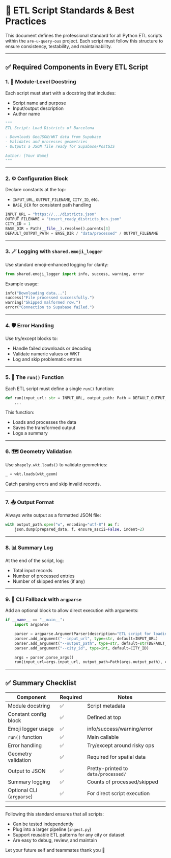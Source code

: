 # 📄 ETL Script Standards & Best Practices

This document defines the professional standard for all Python ETL scripts within the `are-u-query-ous` project. Each script must follow this structure to ensure consistency, testability, and maintainability.

---

## ✅ Required Components in Every ETL Script

### 1. 🧾 Module-Level Docstring

Each script must start with a docstring that includes:

- Script name and purpose
- Input/output description
- Author name

```python
"""
ETL Script: Load Districts of Barcelona

- Downloads GeoJSON/WKT data from Supabase
- Validates and processes geometries
- Outputs a JSON file ready for Supabase/PostGIS

Author: [Your Name]
"""
```

---

### 2. ⚙️ Configuration Block

Declare constants at the top:

- `INPUT_URL`, `OUTPUT_FILENAME`, `CITY_ID`, etc.
- `BASE_DIR` for consistent path handling

```python
INPUT_URL = "https://.../districts.json"
OUTPUT_FILENAME = "insert_ready_districts_bcn.json"
CITY_ID = 1
BASE_DIR = Path(__file__).resolve().parents[3]
DEFAULT_OUTPUT_PATH = BASE_DIR / "data/processed" / OUTPUT_FILENAME
```

---

### 3. 🪄 Logging with `shared.emoji_logger`

Use standard emoji-enhanced logging for clarity:

```python
from shared.emoji_logger import info, success, warning, error
```

Example usage:

```python
info("Downloading data...")
success("File processed successfully.")
warning("Skipped malformed row.")
error("Connection to Supabase failed.")
```

---

### 4. 🛡️ Error Handling

Use try/except blocks to:

- Handle failed downloads or decoding
- Validate numeric values or WKT
- Log and skip problematic entries

---

### 5. 🧪 The `run()` Function

Each ETL script must define a single `run()` function:

```python
def run(input_url: str = INPUT_URL, output_path: Path = DEFAULT_OUTPUT_PATH, city_id: int = CITY_ID) -> None:
    ...
```

This function:

- Loads and processes the data
- Saves the transformed output
- Logs a summary

---

### 6. 🗺️ Geometry Validation

Use `shapely.wkt.loads()` to validate geometries:

```python
_ = wkt.loads(wkt_geom)
```

Catch parsing errors and skip invalid records.

---

### 7. 📤 Output Format

Always write output as a formatted JSON file:

```python
with output_path.open("w", encoding="utf-8") as f:
    json.dump(prepared_data, f, ensure_ascii=False, indent=2)
```

---

### 8. 📊 Summary Log

At the end of the script, log:

- Total input records
- Number of processed entries
- Number of skipped entries (if any)

---

### 9. 🧪 CLI Fallback with `argparse`

Add an optional block to allow direct execution with arguments:

```python
if __name__ == "__main__":
    import argparse

    parser = argparse.ArgumentParser(description="ETL script for loading ...")
    parser.add_argument("--input_url", type=str, default=INPUT_URL)
    parser.add_argument("--output_path", type=str, default=str(DEFAULT_OUTPUT_PATH))
    parser.add_argument("--city_id", type=int, default=CITY_ID)

    args = parser.parse_args()
    run(input_url=args.input_url, output_path=Path(args.output_path), city_id=args.city_id)
```

---

## ✅ Summary Checklist

| Component                  | Required | Notes                                  |
|---------------------------|----------|----------------------------------------|
| Module docstring          | ✅        | Script metadata                        |
| Constant config block     | ✅        | Defined at top                         |
| Emoji logger usage        | ✅        | info/success/warning/error             |
| `run()` function          | ✅        | Main callable                          |
| Error handling            | ✅        | Try/except around risky ops            |
| Geometry validation       | ✅        | Required for spatial data              |
| Output to JSON            | ✅        | Pretty-printed to `data/processed/`    |
| Summary logging           | ✅        | Counts of processed/skipped            |
| Optional CLI (`argparse`) | ✅        | For direct script execution            |

---

Following this standard ensures that all scripts:

- Can be tested independently
- Plug into a larger pipeline (`ingest.py`)
- Support reusable ETL patterns for any city or dataset
- Are easy to debug, review, and maintain

Let your future self and teammates thank you 🙌
